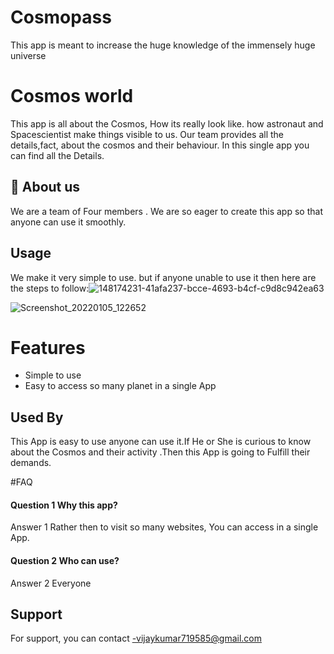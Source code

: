 # Cosmopass
This app is meant to increase the huge knowledge of the immensely huge universe


# Cosmos world

This app is all about the Cosmos, How its really look like.
 how astronaut and Spacescientist make things visible to us. Our team provides all the details,fact, about the cosmos and their behaviour. In this single app you can find all the Details.


## 🚀 About us 
We are a team of Four members . 
We are so eager to create this app so that anyone can use it smoothly.



## Usage

We make it very simple to use.
but if anyone unable to use it then here are the steps to follow:![148174231-41afa237-bcce-4693-b4cf-c9d8c942ea63](https://user-images.githubusercontent.com/77083567/148174314-39f1aa82-8a52-4392-8b18-d4e48f837299.png)



![Screenshot_20220105_122652](https://user-images.githubusercontent.com/77083567/148174256-4a0ad629-4625-4774-8ae7-a2dd319965a0.png)

# Features

- Simple to use
- Easy to access so many planet in a single App



## Used By

This App is easy to use anyone can use it.If He or She is curious to know about the Cosmos and their activity .Then this App is going to Fulfill their demands.


#FAQ

#### Question 1 Why this app?

Answer 1 Rather then to visit so many websites, You can access in a single App.

#### Question 2 Who can use?

Answer 2 Everyone


## Support

For support, you can contact -vijaykumar719585@gmail.com

